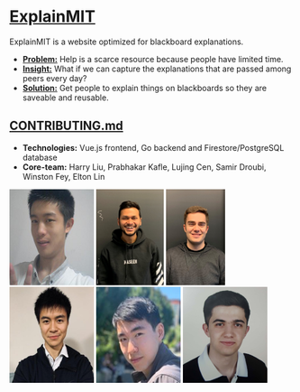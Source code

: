 # [ExplainMIT](https://medium.com/@eltonlin1998/feynman-overview-338034dcb426) 
ExplainMIT is a website optimized for blackboard explanations. 

* **[Problem:](https://medium.com/@eltonlin1998/look-and-youll-see-71cb92125baa)** 
Help is a scarce resource because people have limited time.
* **[Insight:](https://medium.com/@eltonlin1998/how-explainmit-optimizes-efficiency-for-content-creation-b0162895ff81)** 
What if we can capture the explanations that are passed among peers every day?
* **[Solution:](https://www.youtube.com/watch?v=POis_ihKexo)**
Get people to explain things on blackboards so they are saveable and reusable.  

## [CONTRIBUTING.md](documentation/CONTRIBUTING.md)
- **Technologies:** Vue.js frontend, Go backend and Firestore/PostgreSQL database
- **Core-team:** Harry Liu, Prabhakar Kafle, Lujing Cen, Samir Droubi, Winston Fey, Elton Lin
<p float="left">
  <img src="documentation/Harry.jpg" alt="member photo" width="150" height="170/>
  <img src="documentation/Samir.png" alt="member photo" width="150" height="170"/>
  <img src="documentation/Prabhakar.jpg" alt="member photo" height="170"/>
  <img src="documentation/Winston.jpg" alt="member photo" height="170"/>
  <img src="documentation/Elton.png" alt="member photo" width="150" height="170"/>
  <img src="documentation/Lujing.jpg" alt="member photo" width="150" height="170"/>
  <img src="documentation/Samir.png" alt="member photo" width="150" height="170"/>
</p>
 
                                                                    

                                                                    
                                                             
